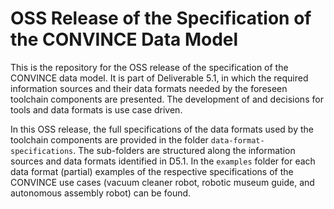 # OSS Release of the Specification of the CONVINCE Data Model

This is the repository for the OSS release of the specification of the CONVINCE data model. 
It is part of Deliverable 5.1, in which the required information sources and their data formats needed by the foreseen toolchain components are presented. 
The development of and decisions for tools and data formats is use case driven.

In this OSS release, the full specifications of the data formats used by the toolchain components are provided in the folder `data-format-specifications`. 
The sub-folders are structured along the information sources and data formats identified in D5.1. 
In the `examples` folder for each data format (partial) examples of the respective specifications of the CONVINCE use cases (vacuum cleaner robot, robotic museum guide, and autonomous assembly robot) can be found.
